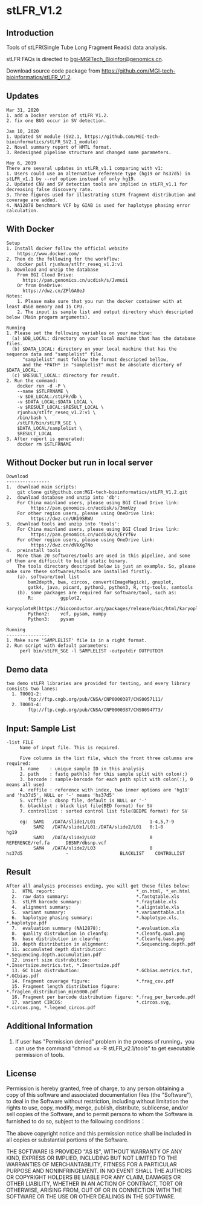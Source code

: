 # stLFR_V1.2

Introduction
----------------
Tools of stLFR(Single Tube Long Fragment Reads) data analysis.

stLFR FAQs is directed to bgi-MGITech_Bioinfor@genomics.cn.

Download source code package from https://github.com/MGI-tech-bioinformatics/stLFR_V1.2.

Updates 
----------------
    Mar 31, 2020
    1. add a Docker version of stLFR V1.2.
    2. fix one BUG occur in SV detection.

    Jan 10, 2020
    1. Updated SV module (SV2.1, https://github.com/MGI-tech-bioinformatics/stLFR_SV2.1_module)
    2. Novel summary report of HMTL format.
    3. Redesigned pipeline structure and changed some parameters.

    May 6, 2019
    There are several updates in stLFR_v1.1 comparing with v1:
    1. Users could use an alternative reference type (hg19 or hs37d5) in stLFR_v1.1 by --ref option instead of only hg19.
    2. Updated CNV and SV detection tools are implied in stLFR_v1.1 for decreasing false discovery rate.
    3. Three figures used for illustrating stLFR fragment distribution and coverage are added.
    4. NA12878 benchmark VCF by GIAB is used for haplotype phasing error calculation.

With Docker
----------------
    Setup
    1. Install docker follow the official website
        https://www.docker.com/
    2. Then do the following for the workflow:
        docker pull rjunhua/stlfr_reseq_v1.2:v1
    3. Download and unzip the database
        From BGI Cloud Drive:
          https://pan.genomics.cn/ucdisk/s/Jvmuii
        Or from OneDrive:
          https://dwz.cn/ZPlGA0eJ
    Notes:
        1. Please make sure that you run the docker container with at least 45GB memory and 15 CPU.
        2. The input is sample list and output directory which descripted below (Main progarm arguments).    
    
    Running
    1. Please set the following variables on your machine:
      (a) $DB_LOCAL: directory on your local machine that has the database files.
      (b) $DATA_LOCAL: directory on your local machine that has the sequence data and "samplelist" file.
          "samplelist" must follow the format descripted bellow,
          and the *PATH* in "samplelist" must be absolute dicrtory of $DATA_LOCAL.
      (c) $RESULT_LOCAL: directory for result.
    2. Run the command:
        docker run -d -P \
        --name $STLFRNAME \
        -v $DB_LOCAL:/stLFR/db \
        -v $DATA_LOCAL:$DATA_LOCAL \
        -v $RESULT_LOCAL:$RESULT_LOCAL \
        rjunhua/stlfr_reseq_v1.2:v1 \
        /bin/bash \
        /stLFR/bin/stLFR_SGE \
        $DATA_LOCAL/samplelist \
        $RESULT_LOCAL
    3. After report is generated:
        docker rm $STLFRNAME

Without Docker but run in local server
----------------

    Download
    ----------------
    1.  download main scripts:
        git clone git@github.com:MGI-tech-bioinformatics/stLFR_V1.2.git
    2.  download database and unzip into 'db':
        For China mainland users, please using BGI Cloud Drive link:
             https://pan.genomics.cn/ucdisk/s/3mmUzy
        For other region users, please using OneDrive link:
             https://dwz.cn/UKb9SRWU
    3.  download tools and unzip into 'tools':
        For China mainland users, please using BGI Cloud Drive link:
             https://pan.genomics.cn/ucdisk/s/ErYf6v
        For other region users, please using OneDrive link:
             https://dwz.cn/dVkXg7No
    4.  preinstall tools
        More than 20 softwares/tools are used in this pipeline, and some of them are difficult to build static binary.
        The tools directory descriped below is just an example. So, please make sure these softwares/tools are installed firstly.
        (a). software/tool list
            bam2depth, bwa, circos, convert(ImageMagick), gnuplot,
            gatk4, java, picard, python2, python3, R, rtg-tools, samtools
        (b). some packages are required for software/tool, such as:
            R:          ggplot2,
                        karyoploteR(https://bioconductor.org/packages/release/bioc/html/karyoploteR.html)
            Python2:    vcf, pysam, numpy
            Python3:    pysam

    Running
    ----------------
    1. Make sure 'SAMPLELIST' file is in a right format.
    2. Run script with default parameters:
         perl bin/stLFR_SGE -l SAMPLELIST -outputdir OUTPUTDIR

Demo data
----------------
    two demo stLFR libraries are provided for testing, and every library consists two lanes:
      1. T0001-2:
            ftp://ftp.cngb.org/pub/CNSA/CNP0000387/CNS0057111/
      2. T0001-4:
            ftp://ftp.cngb.org/pub/CNSA/CNP0000387/CNS0094773/

Input: Sample List
----------------
    -list FILE
         Name of input file. This is required.

         Five columns in the list file, which the front three columns are required:
         1. name    : unique sample ID in this analysis
         2. path    : fastq path(s) for this sample split with colon(:)
         3. barcode : sample-barcode for each path split with colon(:), 0 means all used
         4. reffile : reference with index, two inner options are 'hg19' and 'hs37d5', NULL or '-' means 'hs37d5'
         5. vcffile : dbsnp file, default is NULL or '-'
         6. blacklist : black list file(BED format) for SV
         7. controllist : sorted control list file(BEDPE format) for SV

         eg:  SAM1   /DATA/slide1/L01                    1-4,5,7-9
              SAM2   /DATA/slide1/L01:/DATA/slide2/L01   0:1-8         hg19
              SAM3   /DATA/slide2/L02                    0             REFERENCE/ref.fa      DBSNP/dbsnp.vcf
              SAM4   /DATA/slide2/L03                    0             hs37d5                -                   BLACKLIST    CONTROLLIST

Result
----------------
    After all analysis processes ending, you will get these files below:
      1.  HTML report:                              *_cn.html, *_en.html
      2.  raw data summary:                         *.fastqtable.xls
      3.  stLFR barcode summary:                    *.fragtable.xls
      4.  alignment summary:                        *.aligntable.xls
      5.  variant summary:                          *.varianttable.xls
      6.  haplotype phasing summary:                *.haplotype.xls, *.haplotype.pdf
      7.  evaluation summary (NA12878):             *.evaluation.xls
      8.  quality distrubution in cleanfq:          *.Cleanfq.qual.png
      9.  base distribution in cleanfq:             *.Cleanfq.base.png
      10. depth distribution in alignment:          *.Sequencing.depth.pdf
      11. accumulated depth distribution:           *.Sequencing.depth.accumulation.pdf
      12. insert size distrubition:                 *.Insertsize.metrics.txt, *.Insertsize.pdf
      13. GC bias distrubution:                     *.GCbias.metrics.txt, *.GCbias.pdf
      14. Fragment coverage figure:                 *.frag_cov.pdf
      15. Fragment length distribution figure:      *.fraglen_distribution_min5000.pdf
      16. Fragment per barcode distribution figure: *.frag_per_barcode.pdf
      17. variant CIRCOS:                           *.circos.svg, *.circos.png, *.legend_circos.pdf

Additional Information
----------------
1. If user has "Permission denied" problem in the process of running，you can use the command "chmod +x -R stLFR_v2.1/tools" to get executable permission of tools.

License
----------------
Permission is hereby granted, free of charge, to any person obtaining a copy of this software and associated documentation files (the "Software"), to deal in the Software without restriction, including without limitation the rights to use, copy, modify, merge, publish, distribute, sublicense, and/or sell copies of the Software, and to permit persons to whom the Software is furnished to do so, subject to the following conditions： 
  
The above copyright notice and this permission notice shall be included in all copies or substantial portions of the Software.
  
THE SOFTWARE IS PROVIDED "AS IS", WITHOUT WARRANTY OF ANY KIND, EXPRESS OR IMPLIED, INCLUDING BUT NOT LIMITED TO THE WARRANTIES OF MERCHANTABILITY, FITNESS FOR A PARTICULAR PURPOSE AND NONINFRINGEMENT. IN NO EVENT SHALL THE AUTHORS OR COPYRIGHT HOLDERS BE LIABLE FOR ANY CLAIM, DAMAGES OR OTHER LIABILITY, WHETHER IN AN ACTION OF CONTRACT, TORT OR OTHERWISE, ARISING FROM, OUT OF OR IN CONNECTION WITH THE SOFTWARE OR THE USE OR OTHER DEALINGS IN THE SOFTWARE.

